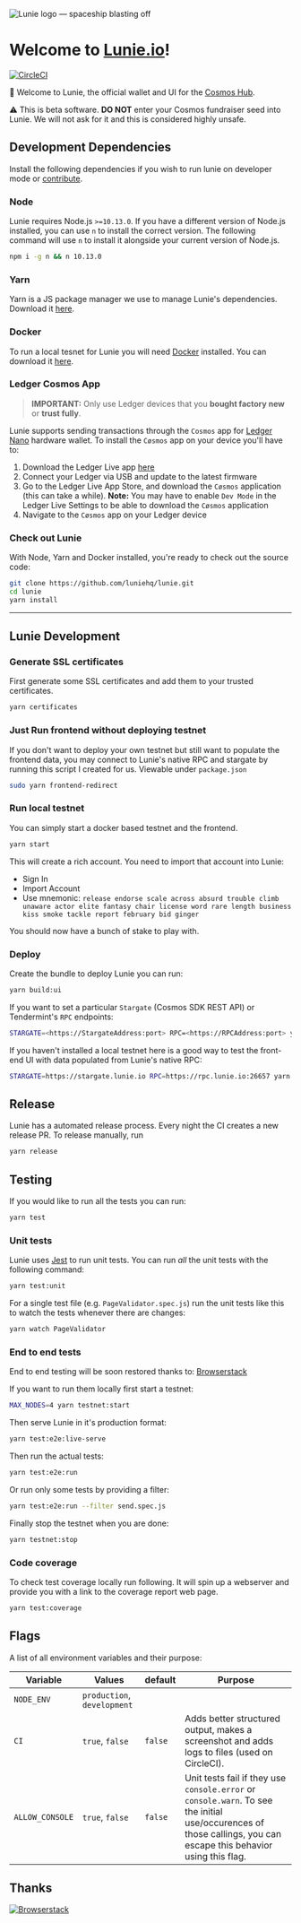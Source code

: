 ![Lunie logo — spaceship blasting off](/src/assets/images/png/128x128.png)

# Welcome to [Lunie.io](https://lunie.io)!

[![CircleCI](https://circleci.com/gh/luniehq/lunie/tree/develop.svg?style=svg)](https://circleci.com/gh/luniehq/lunie/tree/develop)

👋 Welcome to Lunie, the official wallet and UI for the [Cosmos Hub](https://cosmos.network/).

⚠️ This is beta software. **DO NOT** enter your Cosmos fundraiser seed into Lunie. We will not ask for it and this is considered highly unsafe.

## Development Dependencies

Install the following dependencies if you wish to run lunie on developer mode or [contribute](https://github.com/luniehq/lunie/blob/develop/CONTRIBUTING.md).

### Node

Lunie requires Node.js `>=10.13.0`. If you have a different version of Node.js installed, you can use `n` to install the correct version. The following command will use `n` to install it alongside your current version of Node.js.

```bash
npm i -g n && n 10.13.0
```

### Yarn

Yarn is a JS package manager we use to manage Lunie's dependencies. Download it [here](https://yarnpkg.com/lang/en/docs/install).

### Docker

To run a local tesnet for Lunie you will need [Docker](https://www.docker.com/) installed. You can download it [here](https://www.docker.com/get-docker).

### Ledger Cosmos App

> **IMPORTANT:** Only use Ledger devices that you **bought factory new** or **trust fully**.

Lunie supports sending transactions through the `Cosmos` app for [Ledger Nano](https://www.ledger.com/products/ledger-nano-s) hardware wallet. To install the `Cøsmos` app on your device you'll have to:

1. Download the Ledger Live app [here](https://www.ledger.com/pages/ledger-live)
2. Connect your Ledger via USB and update to the latest firmware
3. Go to the Ledger Live App Store, and download the `Cøsmos` application (this can take a while). **Note:** You may have to enable `Dev Mode` in the Ledger Live Settings to be able to download the `Cøsmos` application
4. Navigate to the `Cøsmos` app on your Ledger device

### Check out Lunie

With Node, Yarn and Docker installed, you're ready to check out the source code:

```bash
git clone https://github.com/luniehq/lunie.git
cd lunie
yarn install
```

---

## Lunie Development

### Generate SSL certificates

First generate some SSL certificates and add them to your trusted certificates.

```bash
yarn certificates
```
### Just Run frontend without deploying testnet

If you don't want to deploy your own testnet but still want to populate the frontend data, you may connect to Lunie's native RPC and stargate by running this script I created for us. Viewable under `package.json`

```bash
sudo yarn frontend-redirect
```


### Run local testnet

You can simply start a docker based testnet and the frontend.

```bash
yarn start
```

This will create a rich account. You need to import that account into Lunie:
- Sign In
- Import Account
- Use mnemonic: `release endorse scale across absurd trouble climb unaware actor elite fantasy chair license word rare length business kiss smoke tackle report february bid ginger`

You should now have a bunch of stake to play with.

### Deploy

Create the bundle to deploy Lunie you can run:

```bash
yarn build:ui
```

If you want to set a particular `Stargate` (Cosmos SDK REST API) or Tendermint's `RPC` endpoints:

```bash
STARGATE=<https://StargateAddress:port> RPC=<https://RPCAddress:port> yarn build:ui
```

If you haven't installed a local testnet here is a good way to test the front-end UI with data populated from Lunie's native RPC:

```bash
STARGATE=https://stargate.lunie.io RPC=https://rpc.lunie.io:26657 yarn build:ui
```

## Release

Lunie has a automated release process. Every night the CI creates a new release PR. To release manually, run

```bash
yarn release
```

## Testing

If you would like to run all the tests you can run:

```bash
yarn test
```

### Unit tests

Lunie uses [Jest](https://facebook.github.io/jest) to run unit tests. You can run _all_ the unit tests with the following command:

```bash
yarn test:unit
```

For a single test file (e.g. `PageValidator.spec.js`) run the unit tests like this to watch the tests whenever there are changes:

```bash
yarn watch PageValidator
```

### End to end tests

End to end testing will be soon restored thanks to: [Browserstack](https://www.browserstack.com/)

If you want to run them locally first start a testnet:

```bash
MAX_NODES=4 yarn testnet:start
```

Then serve Lunie in it's production format:

```bash
yarn test:e2e:live-serve
```

Then run the actual tests:

```bash
yarn test:e2e:run
```

Or run only some tests by providing a filter:

```bash
yarn test:e2e:run --filter send.spec.js
```

Finally stop the testnet when you are done:

```bash
yarn testnet:stop
```

### Code coverage

To check test coverage locally run following. It will spin up a webserver and provide you with a link to the coverage report web page.

```bash
yarn test:coverage
```

## Flags

A list of all environment variables and their purpose:

| Variable        | Values                      | default | Purpose                                                                                                                                                           |
|-----------------|-----------------------------|---------|-------------------------------------------------------------------------------------------------------------------------------------------------------------------|
| `NODE_ENV`      | `production`, `development` |         |                                                                                                                                                                   |
| `CI`            | `true`, `false`             | `false` | Adds better structured output, makes a screenshot and adds logs to files (used on CircleCI).                                                                      |
| `ALLOW_CONSOLE` | `true`, `false`             | `false` | Unit tests fail if they use `console.error` or `console.warn`. To see the initial use/occurences of those callings, you can escape this behavior using this flag. |

## Thanks

[![Browserstack](/test/browserstack-logo-600x315.png)](https://www.browserstack.com)
